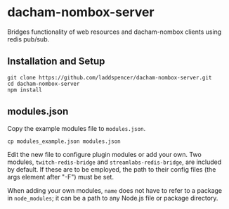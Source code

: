 # dacham-nombox-server
Bridges functionality of web resources and dacham-nombox clients using redis pub/sub.

## Installation and Setup
```
git clone https://github.com/laddspencer/dacham-nombox-server.git
cd dacham-nombox-server
npm install
```

## modules.json
Copy the example modules file to `modules.json`.
```
cp modules_example.json modules.json
```
Edit the new file to configure plugin modules or add your own. Two modules,
`twitch-redis-bridge` and `streamlabs-redis-bridge`, are included by default.
If these are to be employed, the path to their config files (the args element
after "-F") must be set.

When adding your own modules, `name` does not have to refer to a package in
`node_modules`; it can be a path to any Node.js file or package directory.
